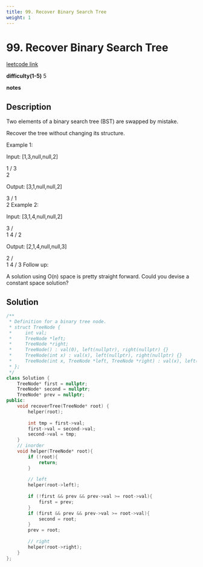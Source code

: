 ```yaml
---
title: 99. Recover Binary Search Tree
weight: 1
---
```

# 99. Recover Binary Search Tree

[leetcode link](https://leetcode.com/problems/recover-binary-search-tree/)

**difficulty(1-5)** 
5

**notes**   


## Description

Two elements of a binary search tree (BST) are swapped by mistake.

Recover the tree without changing its structure.

Example 1:

Input: [1,3,null,null,2]

   1
  /
 3
  \
   2

Output: [3,1,null,null,2]

   3
  /
 1
  \
   2
Example 2:

Input: [3,1,4,null,null,2]

  3
 / \
1   4
   /
  2

Output: [2,1,4,null,null,3]

  2
 / \
1   4
   /
  3
Follow up:

A solution using O(n) space is pretty straight forward.
Could you devise a constant space solution?

## Solution

```c++
/**
 * Definition for a binary tree node.
 * struct TreeNode {
 *     int val;
 *     TreeNode *left;
 *     TreeNode *right;
 *     TreeNode() : val(0), left(nullptr), right(nullptr) {}
 *     TreeNode(int x) : val(x), left(nullptr), right(nullptr) {}
 *     TreeNode(int x, TreeNode *left, TreeNode *right) : val(x), left(left), right(right) {}
 * };
 */
class Solution {
    TreeNode* first = nullptr;
    TreeNode* second = nullptr;
    TreeNode* prev = nullptr;
public:
    void recoverTree(TreeNode* root) {
        helper(root);
        
        int tmp = first->val;
        first->val = second->val;
        second->val = tmp;        
    }
    // inorder
    void helper(TreeNode* root){
        if (!root){
            return;
        }
        
        // left
        helper(root->left);
        
        if (!first && prev && prev->val >= root->val){
            first = prev;
        }
        if (first && prev && prev->val >= root->val){
            second = root;
        }
        prev = root;
        
        // right
        helper(root->right);
    }
};
```
